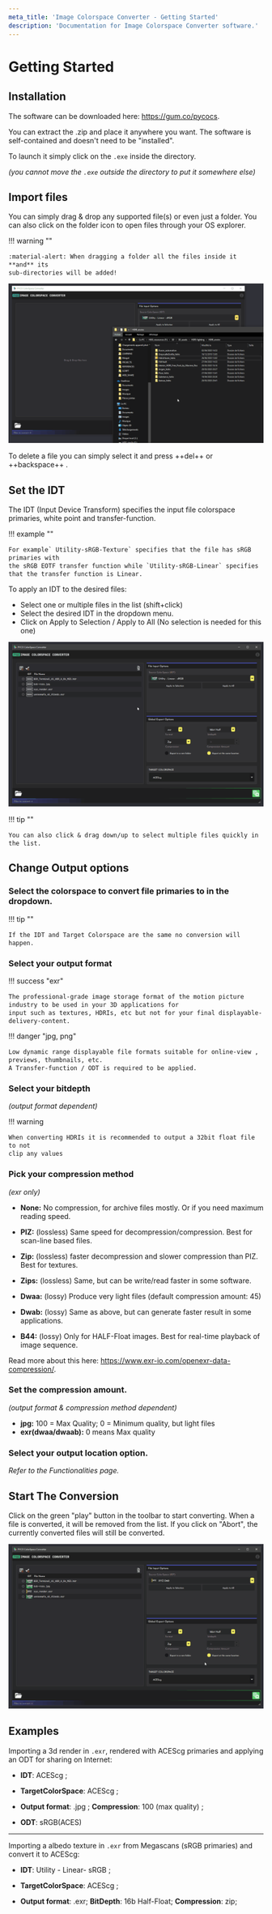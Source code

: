 ```yaml
---
meta_title: 'Image Colorspace Converter - Getting Started'
description: 'Documentation for Image Colorspace Converter software.'
---
```

# Getting Started

## Installation

The software can be downloaded here: <https://gum.co/pycocs>.

You can extract the .zip and place it anywhere you want. The software
is self-contained and doesn't need to be "installed".

To launch it simply click on the `.exe` inside the directory.

_(you cannot move the `.exe` outside the directory to put it somewhere else)_

## Import files

You can simply drag & drop any supported file(s) or even just a folder.
You can also click on the folder icon to open files through your OS explorer.

!!! warning ""

    :material-alert: When dragging a folder all the files inside it **and** its 
    sub-directories will be added!

![Drag & Drop import demo](img/demo-import.gif)

To delete a file you can simply select it and press ++del++ or ++backspace++ .

## Set the IDT

The IDT (Input Device Transform) specifies the input file colorspace primaries,
white point and transfer-function.

!!! example ""

    For example` Utility-sRGB-Texture` specifies that the file has sRGB primaries with 
    the sRGB EOTF transfer function while `Utility-sRGB-Linear` specifies that the transfer function is Linear.

To apply an IDT to the desired files:

- Select one or multiple files in the list (shift+click)
- Select the desired IDT in the dropdown menu.
- Click on Apply to Selection / Apply to All (No selection is needed for this
  one)

![Change IDT demo](img/demo-idt.gif)

!!! tip ""

    You can also click & drag down/up to select multiple files quickly in the list.

## Change Output options

### Select the colorspace to convert file primaries to in the dropdown.

!!! tip ""

    If the IDT and Target Colorspace are the same no conversion will happen.

### Select your output format

!!! success "exr"

    The professional-grade image storage format of the motion picture industry to be used in your 3D applications for 
    input such as textures, HDRIs, etc but not for your final displayable-delivery-content.

!!! danger "jpg, png"

    Low dynamic range displayable file formats suitable for online-view , previews, thumbnails, etc.
    A Transfer-function / ODT is required to be applied.

### Select your bitdepth

_(output format dependent)_

!!! warning

    When converting HDRIs it is recommended to output a 32bit float file to not
    clip any values

### Pick your compression method

_(exr only)_

- **None:** No compression, for archive files mostly. Or if you need maximum
  reading speed.

- **PIZ:** (lossless) Same speed for decompression/compression. Best for
  scan-line based files.

- **Zip:** (lossless) faster decompression and slower compression than PIZ.
  Best for textures.

- **Zips:** (lossless) Same, but can be write/read faster in some software.

- **Dwaa:** (lossy) Produce very light files (default compression amount: 45)

- **Dwab:** (lossy) Same as above, but can generate faster result in some
  applications.

- **B44:** (lossy) Only for HALF-Float images. Best for real-time playback of
  image sequence.

Read more about this here: <https://www.exr-io.com/openexr-data-compression/>.

### Set the compression amount.

_(output format & compression method dependent)_

- **jpg:** 100 = Max Quality; 0 = Minimum quality, but light files
- **exr(dwaa/dwaab):** 0 means Max quality

### Select your output location option.

*Refer to the Functionalities page.*

## Start The Conversion

Click on the green "play" button in the toolbar to start converting.
When a file is converted, it will be removed from the list.
If you click on "Abort", the currently converted files will still be converted.

![conversion demo](img/demo-convert.gif)

## Examples

Importing a 3d render in `.exr`, rendered with ACEScg primaries and applying an
ODT for sharing on Internet:

* **IDT**: ACEScg ;

* **TargetColorSpace**: ACEScg ;

* **Output format**: .jpg ; **Compression**: 100 (max quality) ;

* **ODT**: sRGB(ACES)

---

Importing a albedo texture in `.exr` from Megascans (sRGB primaries) and
convert it to ACEScg:

* **IDT**: Utility - Linear- sRGB ;

* **TargetColorSpace**: ACEScg ;

* **Output format**: .exr; **BitDepth**: 16b Half-Float;  **Compression**: zip;



